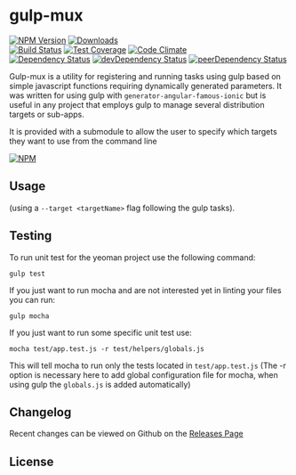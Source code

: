 # gulp-mux 
[![NPM Version][npm-image]][npm-url] [![Downloads](http://img.shields.io/npm/dm/gulp-mux.svg)](http://badge.fury.io/js/gulp-mux)   
[![Build Status](https://travis-ci.org/thaiat/gulp-mux.svg?branch=master)](https://travis-ci.org/thaiat/gulp-mux) [![Test Coverage](https://codeclimate.com/github/thaiat/gulp-mux/badges/coverage.svg)](https://codeclimate.com/github/thaiat/gulp-mux) [![Code Climate](https://codeclimate.com/github/thaiat/gulp-mux/badges/gpa.svg)](https://codeclimate.com/github/thaiat/gulp-mux)   
[![Dependency Status](https://david-dm.org/thaiat/gulp-mux.svg)](https://david-dm.org/thaiat/gulp-mux) [![devDependency Status](https://david-dm.org/thaiat/gulp-mux/dev-status.svg)](https://david-dm.org/thaiat/gulp-mux#info=devDependencies) [![peerDependency Status](https://david-dm.org/thaiat/gulp-mux/peer-status.svg)](https://david-dm.org/thaiat/gulp-mux#info=peerDependencies)    


Gulp-mux is a utility for registering and running tasks using gulp based on simple javascript functions requiring dynamically generated parameters. It was written for using gulp with `generator-angular-famous-ionic` but is useful in any project that employs gulp to manage several distribution targets or sub-apps. 

It is provided with a submodule to allow the user to specify which targets they want to use from the command line 


[![NPM](https://nodei.co/npm/gulp-mux.png?downloads=true&downloadRank=true&stars=true)](https://nodei.co/npm/gulp-mux)

## Usage
(using a `--target <targetName>` flag following the gulp tasks). 


## Testing
To run unit test for the yeoman project use the following command:
```
gulp test
```

If you just want to run mocha and are not interested yet in linting your files you can run:
```
gulp mocha
```

If you just want to run some specific unit test use:
```
mocha test/app.test.js -r test/helpers/globals.js
```
This will tell mocha to run only the tests located in `test/app.test.js` (The -r option is necessary here to add global configuration file for mocha, when using gulp the `globals.js` is added automatically)


## Changelog

Recent changes can be viewed on Github on the [Releases Page](https://github.com/thaiat/gulp-mux/releases)

## License

[npm-image]: https://badge.fury.io/js/gulp-mux.svg
[npm-url]: https://badge.fury.io/js/gulp-mux

